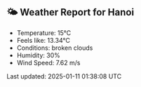 <!-- WEATHER-START -->
## 🌤 Weather Report for Hanoi

- Temperature: 15°C
- Feels like: 13.34°C
- Conditions: broken clouds
- Humidity: 30%
- Wind Speed: 7.62 m/s

Last updated: 2025-01-11 01:38:08 UTC
<!-- WEATHER-END -->
